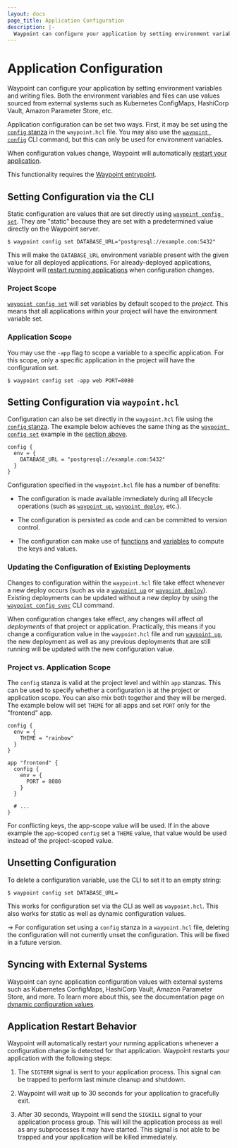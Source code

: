 ```yaml
---
layout: docs
page_title: Application Configuration
description: |-
  Waypoint can configure your application by setting environment variables and writing files. Both the environment variables and files can use values sourced from external systems such as Kubernetes ConfigMaps, HashiCorp Vault, Amazon Parameter Store, etc.
---
```


# Application Configuration

Waypoint can configure your application by setting environment variables
and writing files. Both the environment variables and files can use
values sourced from external systems such as Kubernetes ConfigMaps,
HashiCorp Vault, Amazon Parameter Store, etc.

Application configuration can be set two ways. First, it may be set using the
[`config` stanza](../docs/waypoint-hcl/config) in the `waypoint.hcl` file. You
may also use the [`waypoint config`](../commands/config-set) CLI command, but this
can only be used for environment variables.

When configuration values change, Waypoint will automatically
[restart your application](#application-restart-behavior).

This functionality requires the [Waypoint entrypoint](../docs/entrypoint).

## Setting Configuration via the CLI

Static configuration are values that are set directly using [`waypoint config set`](../commands/config-set).
They are "static" because they are set with a predetermined value directly on the Waypoint
server.

```shell-session
$ waypoint config set DATABASE_URL="postgresql://example.com:5432"
```

This will make the `DATABASE_URL` environment variable present with the
given value for all deployed applications. For already-deployed applications,
Waypoint will [restart running applications](#application-restart-behavior)
when configuration changes.

### Project Scope

[`waypoint config set`](../commands/config-set) will set variables by default scoped to the _project_.
This means that all applications within your project will have the environment
variable set.

### Application Scope

You may use the `-app` flag to scope a variable to a specific application.
For this scope, only a specific application in the project will have the
configuration set.

```shell-session
$ waypoint config set -app web PORT=8080
```

## Setting Configuration via `waypoint.hcl`

Configuration can also be set directly in the `waypoint.hcl` file using
the [`config` stanza](../docs/waypoint-hcl/config). The example below achieves
the same thing as the [`waypoint config set`](../commands/config-set) example in the [section above](../docs/app-config#setting-configuration-via-the-cli).

```hcl
config {
  env = {
    DATABASE_URL = "postgresql://example.com:5432"
  }
}
```

Configuration specified in the `waypoint.hcl` file has a number of benefits:

- The configuration is made available immediately during all lifecycle operations (such as [`waypoint up`](../commands/up), [`waypoint deploy`](../commands/deploy), etc.).

- The configuration is persisted as code and can be committed to version control.

- The configuration can make use of
  [functions](../docs/waypoint-hcl/functions) and
  [variables](../docs/waypoint-hcl/variables) to compute the keys and values.

### Updating the Configuration of Existing Deployments

Changes to configuration within the `waypoint.hcl` file take effect
whenever a new deploy occurs (such as via a [`waypoint up`](../commands/up) or [`waypoint deploy`](../commands/deploy)).
Existing deployments can be updated without
a new deploy by using the [`waypoint config sync`](../commands/config-sync) CLI command.

When configuration changes take effect, any changes will affect
_all deployments_ of that project or application. Practically, this
means if you change a configuration value in the `waypoint.hcl` file
and run [`waypoint up`](../commands/up), the new deployment as well as any previous deployments
that are still running will be updated with the new configuration value.

### Project vs. Application Scope

The `config` stanza is valid at the project level and within `app`
stanzas. This can be used to specify whether a configuration is at the
project or application scope. You can also mix both together and they will be
merged. The example below will set `THEME` for all apps and set `PORT`
only for the "frontend" app.

```hcl
config {
  env = {
    THEME = "rainbow"
  }
}

app "frontend" {
  config {
    env = {
      PORT = 8080
    }
  }

  # ...
}
```

For conflicting keys, the app-scope value will be used. If in the above
example the `app`-scoped `config` set a `THEME` value, that value would
be used instead of the project-scoped value.

## Unsetting Configuration

To delete a configuration variable, use the CLI to set it to an empty string:

```shell-session
$ waypoint config set DATABASE_URL=
```

This works for configuration set via the CLI as well as `waypoint.hcl`.
This also works for static as well as dynamic configuration values.

-> For configuration set using a `config` stanza in a `waypoint.hcl` file,
deleting the configuration will not currently unset the configuration. This
will be fixed in a future version.

## Syncing with External Systems

Waypoint can sync application configuration values with external systems
such as Kubernetes ConfigMaps, HashiCorp Vault, Amazon Parameter Store,
and more. To learn more about this, see the documentation page on
[dynamic configuration values](../docs/app-config/dynamic).

## Application Restart Behavior

Waypoint will automatically restart your running applications whenever
a configuration change is detected for that application. Waypoint restarts
your application with the following steps:

1. The `SIGTERM` signal is sent to your application process. This signal
   can be trapped to perform last minute cleanup and shutdown.

2. Waypoint will wait up to 30 seconds for your application to gracefully exit.

3. After 30 seconds, Waypoint will send the `SIGKILL` signal to your
   application process group. This will kill the application process as well
   as any subprocesses it may have started. This signal is not able to be trapped
   and your application will be killed immediately.
